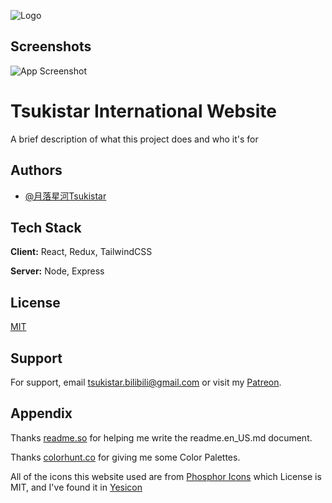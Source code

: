 
![Logo](https://dev-to-uploads.s3.amazonaws.com/uploads/articles/th5xamgrr6se0x5ro4g6.png)


## Screenshots

![App Screenshot](https://via.placeholder.com/468x300?text=App+Screenshot+Here)


# Tsukistar International Website

A brief description of what this project does and who it's for


## Authors

- [@月落星河Tsukistar](https://www.github.com/Tsukistar)


## Tech Stack

**Client:** React, Redux, TailwindCSS

**Server:** Node, Express


## License

[MIT](https://choosealicense.com/licenses/mit/)


## Support

For support, email tsukistar.bilibili@gmail.com or visit my [Patreon](https://tsukistar.cc/patreon).


## Appendix

Thanks [readme.so](https://readme.so/) for helping me write the readme.en_US.md document.

Thanks [colorhunt.co](https://colorhunt.co/) for giving me some Color Palettes.

All of the icons this website used are from [Phosphor Icons](https://github.com/phosphor-icons/core) which License is MIT, and I've found it in [Yesicon](https://yesicon.app)
